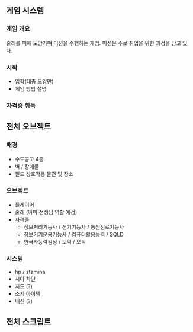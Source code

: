 ## 게임 시스템
### 게임 개요
술래를 피해 도망가며 미션을 수행하는 게임.
미션은 주로 취업을 위한 과정을 담고 있다.


### 시작
- 입학(대충 모양만)
- 게임 방법 설명

### 자격증 취득


## 전체 오브젝트
### 배경
- 수도공고 4층
- 벽 / 장애물
- 필드 상호작용 물건 및 장소

### 오브젝트
- 플레이어
- 술래 (아마 선생님 역할 예정)
- 자격증
  - 정보처리기능사 / 전기기능사 / 통신선로기능사
  - 정보기기운용기능사 / 컴퓨터활용능력 / SQLD
  - 한국사능력검정 / 토익 / 오픽

### 시스템
- hp / stamina
- 시야 차단
- 지도 (?)
- 소지 아이템
- 내신 (?) 

## 전체 스크립트